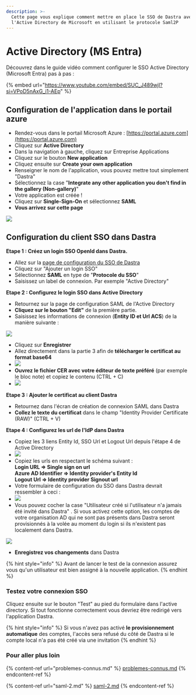 ```yaml
---
description: >-
  Cette page vous explique comment mettre en place le SSO de Dastra avec
  l'Active Directory de Microsoft en utilisant le protocole Saml2P
---
```


# Active Directory (MS Entra)

Découvrez dans le guide vidéo comment configurer le SSO Active Directory (Microsoft Entra) pas à pas :

{% embed url="https://www.youtube.com/embed/SUC_J489wjI?si=VPoD5nAxG_i1-AEp" %}

## **Configuration de l'application dans le portail azure**

* Rendez-vous dans le portail Microsoft Azure : [https://portal.azure.com](https://portal.azure.com)
* Cliquez sur **Active Directory**
* Dans la navigation à gauche, cliquez sur Entreprise Applications
* Cliquez sur le bouton **New application**
* Cliquez ensuite sur **Create your own application**
* Renseigner le nom de l'application, vous pouvez mettre tout simplement "Dastra"
* Sélectionnez la case "**Integrate any other application you don't find in the gallery (Non-gallery)**"
* Votre application est créée !
* Cliquez sur **Single-Sign-On** et sélectionnez **SAML**
* **Vous arrivez sur cette page**

![](<../../../.gitbook/assets/image (8) (1).png>)



## **Configuration du client SSO dans Dastra**

**Etape 1 : Créez un login SSO OpenId dans Dastra.**

* Allez sur la [page de configuration du SSO de Dastra](https://app.dastra.eu/general-settings/sso)
* Cliquez sur "Ajouter un login SSO"
* Sélectionnez **SAML** en type de "**Protocole du SSO**"
* Saisissez un label de connexion. Par exemple "Active Directory"

**Etape 2 : Configurez le login SSO dans Active Directory**

* Retournez sur la page de configuration SAML de l'Active Directory
* **Cliquez sur le bouton "Edit"** de la première partie.
* Saisissez les informations de connexion (**Entity ID et Url ACS**) de la manière suivante :

![](<../../../.gitbook/assets/image (3) (1) (1) (1) (1) (1) (1).png>)

* Cliquez sur **Enregistrer**
* Allez directement dans la partie 3 afin de **télécharger le certificat au format base64**
* ![](<../../../.gitbook/assets/image (5) (1) (1) (1).png>)
* **Ouvrez le fichier CER avec votre éditeur de texte préféré** (par exemple le bloc note) et copiez le contenu (CTRL + C)
* ![](<../../../.gitbook/assets/image (4) (1) (2) (1).png>)

**Etape 3 : Ajouter le certificat au client Dastra**

* Retournez dans l'écran de création de connexion SAML dans Dastra
* **Collez le texte du certificat** dans le champ "Identity Provider Certificate (RAW)" (CTRL + V)

**Etape 4 : Configurez les url de l'IdP dans Dastra**

* Copiez les 3 liens Entity Id, SSO Url et Logout Url depuis l'étape 4 de Active Directory
* ![](<../../../.gitbook/assets/image (7) (1) (1) (1).png>)
* Copiez les urls en respectant le schéma suivant :\
  **Login URL => Single sign on url** \
  **Azure AD Identifier => Identity provider's Entity Id** \
  **Logout Url => Identity provider Signout url**
* Votre formulaire de configuration du SSO dans Dastra devrait ressembler à ceci :
* ![](<../../../.gitbook/assets/image (2) (1) (1) (1) (1) (1) (1).png>)
* Vous pouvez cocher la case "Utilisateur créé si l'utilisateur n'a jamais été invité dans Dastra" . Si vous activez cette option, les comptes de votre organisation AD qui ne sont pas présents dans Dastra seront provisionnés à la volée au moment du login si ils n'existent pas localement dans Dastra.

![](<../../../.gitbook/assets/image (6) (1).png>)

* **Enregistrez vos changements** dans Dastra

{% hint style="info" %}
Avant de lancer le test de la connexion assurez vous qu'un utilisateur est bien assigné à la nouvelle application.
{% endhint %}

### Testez votre connexion SSO

Cliquez ensuite sur le bouton "Test" au pied du formulaire dans l'active directory. Si tout fonctionne correctement vous devriez être redirigé vers l'application Dastra.&#x20;

{% hint style="info" %}
Si vous n'avez pas activé **le provisionnement automatique** des comptes, l'accès sera refusé du côté de Dastra si le compte local n'a pas été créé via une invitation
{% endhint %}

### Pour aller plus loin

{% content-ref url="problemes-connus.md" %}
[problemes-connus.md](problemes-connus.md)
{% endcontent-ref %}

{% content-ref url="saml-2.md" %}
[saml-2.md](saml-2.md)
{% endcontent-ref %}
